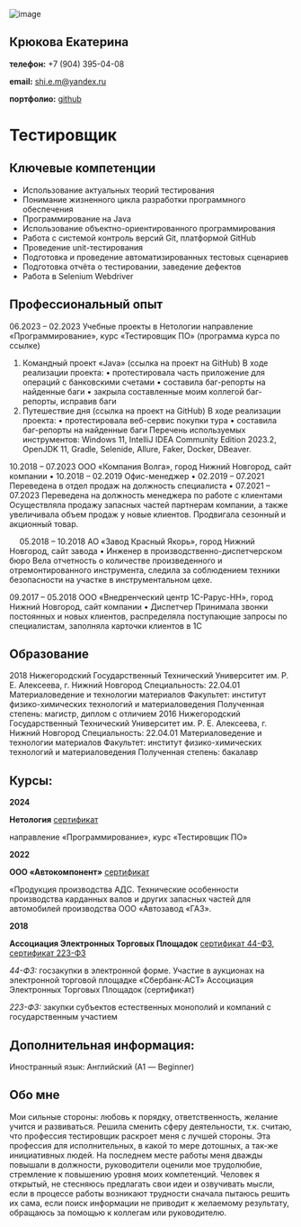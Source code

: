 ![image](https://github.com/Ekaterina7121994/Resume/assets/139957663/3c99eb3a-0198-424d-ba58-982bdb9581af)
## Крюкова Екатерина

**телефон:** +7 (904) 395-04-08

**email:** shi.e.m@yandex.ru

**портфолио:** [github](https://github.com/EkaterinaPortfolio)



# Тестировщик

## Ключевые компетенции

* Использование актуальных теорий тестирования
* Понимание жизненного цикла разработки программного обеспечения
* Программирование на Java
* Использование объектно-ориентированного программирования
* Работа с системой контроль версий Git, платформой GitHub
* Проведение unit-тестирования
* Подготовка и проведение автоматизированных тестовых сценариев
* Подготовка отчёта о тестировании, заведение дефектов
* Работа в Selenium Webdriver

## Профессиональный опыт

06.2023 – 02.2023
Учебные проекты в Нетологии
направление «Программирование», курс «Тестировщик ПО» (программа курса по ссылке)
1. Командный проект «Java» (ссылка на проект на GitHub)
В ходе реализации проекта:
•	протестировала часть приложение для операций с банковскими счетами
•	составила баг-репорты на найденные баги
•	закрыла составленные моим коллегой баг-репорты, исправив баги
2. Путешествие дня (ссылка на проект на GitHub)
В ходе реализации проекта:
•	протестировала веб-сервис покупки тура
•	составила баг-репорты на найденные баги
Перечень используемых инструментов: Windows 11, IntelliJ IDEA Community Edition 2023.2, OpenJDK 11, Gradle, Selenide, Allure, Faker, Docker, DBeaver.

10.2018 – 07.2023
ООО «Компания Волга», город Нижний Новгород, сайт компании
•	10.2018 – 02.2019 Офис-менеджер
•	02.2019 – 07.2021 Переведена в отдел продаж на должность специалиста 
•	07.2021 – 07.2023 Переведена на должность менеджера по работе с клиентами
Осуществляла продажу запасных частей партнерам компании, а также увеличивала объем продаж у новые клиентов. Продвигала сезонный и акционный товар.

 
05.2018 – 10.2018
АО «Завод Красный Якорь», город Нижний Новгород, сайт завода
•	Инженер в производственно-диспетчерском бюро
Вела отчетность о количестве произведенного и отремонтированного инструмента, следила за соблюдением техники безопасности на участке в инструментальном цехе.

09.2017 – 05.2018
ООО «Внедренческий центр 1С-Рарус-НН», город Нижний Новгород, сайт компании 
•	Диспетчер
Принимала звонки постоянных и новых клиентов, распределяла поступающие запросы по специалистам, заполняла карточки клиентов в 1С

## Образование
2018
Нижегородский Государственный Технический Университет им. Р. Е. Алексеева, г. Нижний Новгород
Специальность: 22.04.01 Материаловедение и технологии материалов
Факультет: институт физико-химических технологий и материаловедения
Полученная степень: магистр, диплом с отличием
2016
Нижегородский Государственный Технический Университет им. Р. Е. Алексеева, г. Нижний Новгород
Специальность: 22.04.01 Материаловедение и технологии материалов
Факультет: институт физико-химических технологий и материаловедения
Полученная степень: бакалавр

## Курсы:
**2024**

**Нетология** [сертификат]()

направление «Программирование», курс «Тестировщик ПО» 

**2022**

**ООО «Автокомпонент»** [сертификат]()

«Продукция производства АДС. Технические особенности производства карданных валов и других запасных частей для автомобилей производства ООО «Автозавод «ГАЗ».

**2018**

**Ассоциация Электронных Торговых Площадок** [сертификат 44-ФЗ](), [сертификат 223-ФЗ]()

*44-ФЗ:* госзакупки в электронной форме. Участие в аукционах на электронной торговой площадке «Сбербанк-АСТ»
Ассоциация Электронных Торговых Площадок (сертификат)

*223-ФЗ:* закупки субъектов естественных монополий и компаний с государственным участием

## Дополнительная информация:
Иностранный язык: Английский (А1 — Beginner)

## Обо мне
Мои сильные стороны: любовь к порядку, ответственность, желание учится и развиваться. Решила сменить сферу деятельности, т.к. считаю, что профессия тестировщик раскроет меня с лучшей стороны. Эта профессия для исполнительных, в какой то мере дотошных, а так-же инициативных людей. На последнем месте работы меня дважды повышали в должности, руководители оценили мое трудолюбие, стремление к повышению уровня моих компетенций. Человек я открытый, не стесняюсь предлагать свои идеи и озвучивать мысли, если в процессе работы возникают трудности сначала пытаюсь решить их сама, если поиск информации не приводит к желаемому результату, обращаюсь за помощью к коллегам или руководителю. 

